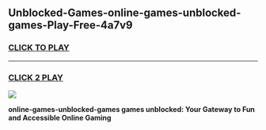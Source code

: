 
## Unblocked-Games-online-games-unblocked-games-Play-Free-4a7v9
<h3>
<a href="https://premium76.site?title=online-games-unblocked-games&ref=21A">CLICK TO PLAY</a></h3>
<hr>

<h3>
<a href="https://premium76.site?title=online-games-unblocked-games&ref=21A">CLICK 2 PLAY</a>
  
</h3>

<a href="https://premium76.site?title=online-games-unblocked-games&ref=21A"><img src="https://clearcache.store/games.png"></a>


**online-games-unblocked-games games unblocked: Your Gateway to Fun and Accessible Online Gaming**
